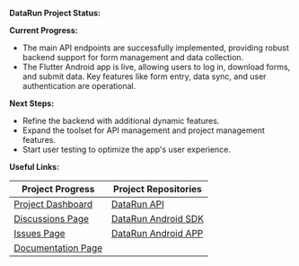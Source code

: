 **DataRun Project Status:**

**Current Progress:**
- The main API endpoints are successfully implemented, providing robust backend support for form management and data collection.
- The Flutter Android app is live, allowing users to log in, download forms, and submit data. Key features like form entry, data sync, and user authentication are operational.

**Next Steps:**
- Refine the backend with additional dynamic features.
- Expand the toolset for API management and project management features.
- Start user testing to optimize the app's user experience.

**Useful Links:**

| **Project Progress** | **Project Repositories** |
| --- | --- |
| [Project Dashboard](https://github.com/orgs/DataRun-ye/projects/1/views/1?pane=info) | [DataRun API](https://github.com/DataRun-ye/data-run-api) |
| [Discussions Page](https://github.com/orgs/DataRun-ye/discussions) | [DataRun Android SDK](https://github.com/DataRun-ye/data-run-mobile-sdk)
| [Issues Page](https://github.com/DataRun-ye/.github/issues)  | [DataRun Android APP](https://github.com/DataRun-ye/data-run-mobile)    | [DataRun Documentation](https://masspro-nmcpye.github.io/data-run-docs/) |
| [Documentation Page](https://datarun-ye.github.io/data-run-docs/) |  |


